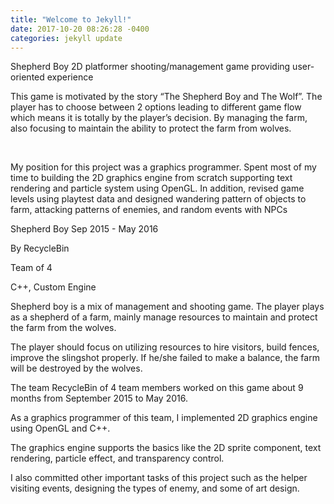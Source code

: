 ```yaml
---
title: "Welcome to Jekyll!"
date: 2017-10-20 08:26:28 -0400
categories: jekyll update
---
```

Shepherd Boy
2D platformer shooting/management game providing user-oriented experience

 

This game is motivated by the story “The Shepherd Boy and The Wolf”. The player has to choose between 2 options leading to different game flow which means it is totally by the player’s decision. By managing the farm, also focusing to maintain the ability to protect the farm from wolves.

​​

My position for this project was a graphics programmer. Spent most of my time to building the 2D graphics engine from scratch supporting text rendering and particle system using OpenGL. In addition, revised game levels using playtest data and designed wandering pattern of objects to farm, attacking patterns of enemies, and random events with NPCs

Shepherd Boy
Sep 2015 - May 2016

By RecycleBin

Team of 4

C++, Custom Engine

 

  Shepherd boy is a mix of management and shooting game. The player plays as a shepherd of a farm, mainly manage resources to maintain and protect the farm from the wolves.

  The player should focus on utilizing resources to hire visitors, build fences, improve the slingshot properly. If he/she failed to make a balance, the farm will be destroyed by the wolves.

 

  The team RecycleBin of 4 team members worked on this game about 9 months from September 2015 to May 2016.  

  As a graphics programmer of this team, I implemented 2D graphics engine using OpenGL and C++. 

  The graphics engine supports the basics like the 2D sprite component, text rendering, particle effect, and transparency control.

  I also committed other important tasks of this project such as the helper visiting events, designing the types of enemy, and some of art design.
